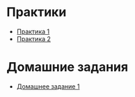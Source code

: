 # Практики
 - [Практика 1](./practice_1)
 - [Практика 2](./practice_2)

# Домашние задания
 - [Домашнее задание 1](https://github.com/Mitron57/ash)